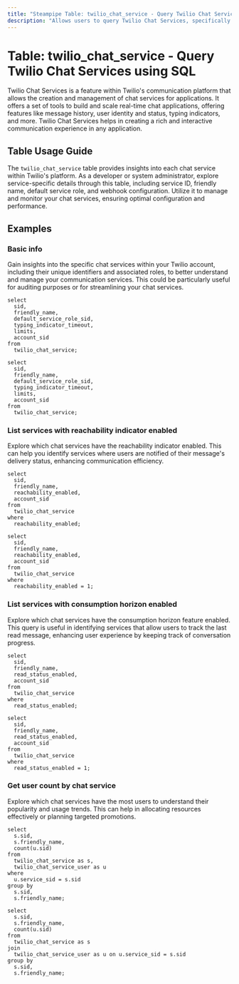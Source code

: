 ```yaml
---
title: "Steampipe Table: twilio_chat_service - Query Twilio Chat Services using SQL"
description: "Allows users to query Twilio Chat Services, specifically providing information about each chat service's unique ID, friendly name, webhook configuration, and more."
---
```


# Table: twilio_chat_service - Query Twilio Chat Services using SQL

Twilio Chat Services is a feature within Twilio's communication platform that allows the creation and management of chat services for applications. It offers a set of tools to build and scale real-time chat applications, offering features like message history, user identity and status, typing indicators, and more. Twilio Chat Services helps in creating a rich and interactive communication experience in any application.

## Table Usage Guide

The `twilio_chat_service` table provides insights into each chat service within Twilio's platform. As a developer or system administrator, explore service-specific details through this table, including service ID, friendly name, default service role, and webhook configuration. Utilize it to manage and monitor your chat services, ensuring optimal configuration and performance.

## Examples

### Basic info
Gain insights into the specific chat services within your Twilio account, including their unique identifiers and associated roles, to better understand and manage your communication services. This could be particularly useful for auditing purposes or for streamlining your chat services.

```sql+postgres
select
  sid,
  friendly_name,
  default_service_role_sid,
  typing_indicator_timeout,
  limits,
  account_sid
from
  twilio_chat_service;
```

```sql+sqlite
select
  sid,
  friendly_name,
  default_service_role_sid,
  typing_indicator_timeout,
  limits,
  account_sid
from
  twilio_chat_service;
```

### List services with reachability indicator enabled
Explore which chat services have the reachability indicator enabled. This can help you identify services where users are notified of their message's delivery status, enhancing communication efficiency.

```sql+postgres
select
  sid,
  friendly_name,
  reachability_enabled,
  account_sid
from
  twilio_chat_service
where
  reachability_enabled;
```

```sql+sqlite
select
  sid,
  friendly_name,
  reachability_enabled,
  account_sid
from
  twilio_chat_service
where
  reachability_enabled = 1;
```

### List services with consumption horizon enabled
Explore which chat services have the consumption horizon feature enabled. This query is useful in identifying services that allow users to track the last read message, enhancing user experience by keeping track of conversation progress.

```sql+postgres
select
  sid,
  friendly_name,
  read_status_enabled,
  account_sid
from
  twilio_chat_service
where
  read_status_enabled;
```

```sql+sqlite
select
  sid,
  friendly_name,
  read_status_enabled,
  account_sid
from
  twilio_chat_service
where
  read_status_enabled = 1;
```

### Get user count by chat service
Explore which chat services have the most users to understand their popularity and usage trends. This can help in allocating resources effectively or planning targeted promotions.

```sql+postgres
select
  s.sid,
  s.friendly_name,
  count(u.sid)
from
  twilio_chat_service as s,
  twilio_chat_service_user as u
where
  u.service_sid = s.sid
group by
  s.sid,
  s.friendly_name;
```

```sql+sqlite
select
  s.sid,
  s.friendly_name,
  count(u.sid)
from
  twilio_chat_service as s
join
  twilio_chat_service_user as u on u.service_sid = s.sid
group by
  s.sid,
  s.friendly_name;
```